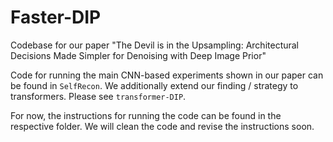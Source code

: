 # Faster-DIP

Codebase for our paper "The Devil is in the Upsampling: Architectural Decisions Made Simpler for Denoising with Deep Image Prior"

Code for running the main CNN-based experiments shown in our paper can be found in `SelfRecon`. We additionally extend our finding / strategy to transformers. Please see `transformer-DIP`.

For now, the instructions for running the code can be found in the respective folder. We will clean the code and revise the instructions soon.
